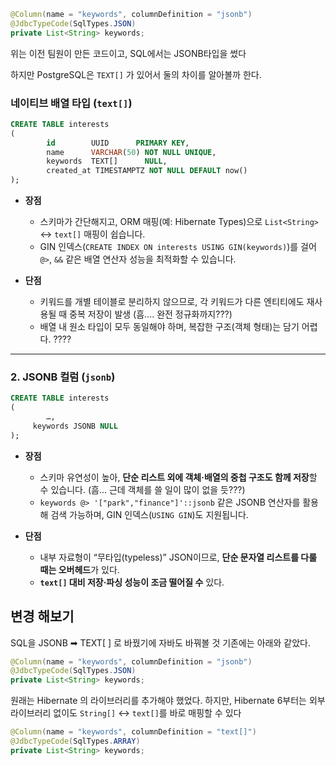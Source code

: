 
```java
@Column(name = "keywords", columnDefinition = "jsonb")  
@JdbcTypeCode(SqlTypes.JSON)  
private List<String> keywords;
```

위는 이전 팀원이 만든 코드이고, SQL에서는 JSONB타입을 썼다

하지만 PostgreSQL은 `TEXT[]` 가 있어서 둘의 차이를 알아볼까 한다.


### 네이티브 배열 타입 (`text[]`)


```SQL 
CREATE TABLE interests 
(
		id        UUID      PRIMARY KEY,   
		name      VARCHAR(50) NOT NULL UNIQUE,   
		keywords  TEXT[]      NULL,   
		created_at TIMESTAMPTZ NOT NULL DEFAULT now() 
);
```

- **장점**    
    - 스키마가 간단해지고, ORM 매핑(예: Hibernate Types)으로 `List<String>` ↔ `text[]` 매핑이 쉽습니다.
    - GIN 인덱스(`CREATE INDEX ON interests USING GIN(keywords)`)를 걸어 `@>`, `&&` 같은 배열 연산자 성능을 최적화할 수 있습니다.
        
- **단점**
    - 키워드를 개별 테이블로 분리하지 않으므로, 각 키워드가 다른 엔티티에도 재사용될 때 중복 저장이 발생 (흠.... 완전 정규화까지???)
    - 배열 내 원소 타입이 모두 동일해야 하며, 복잡한 구조(객체 형태)는 담기 어렵다. ????


---

### 2. JSONB 컬럼 (`jsonb`)

```SQL
CREATE TABLE interests 
(
		…,
	 keywords JSONB NULL 
);
```
- **장점**
    - 스키마 유연성이 높아, **단순 리스트 외에 객체·배열의 중첩 구조도 함께 저장**할 수 있습니다. (흠... 근데 객체를 쓸 일이 많이 없을 듯???)
    - `keywords @> '["park","finance"]'::jsonb` 같은 JSONB 연산자를 활용해 검색 가능하며, GIN 인덱스(`USING GIN`)도 지원됩니다.
        
- **단점**    
    - 내부 자료형이 “무타입(typeless)” JSON이므로, **단순 문자열 리스트를 다룰 때는 오버헤드**가 있다.
    - **`text[]` 대비 저장·파싱 성능이 조금 떨어질 수** 있다.


## 변경 해보기

SQL을 JSONB ➡ TEXT[ ] 로 바꿨기에 자바도 바꿔볼 것 
기존에는 아래와 같았다.
```JAVA 
@Column(name = "keywords", columnDefinition = "jsonb")  
@JdbcTypeCode(SqlTypes.JSON)  
private List<String> keywords;
```

원래는 Hibernate 의 라이브러리를 추가해야 했었다.
하지만, Hibernate 6부터는 외부 라이브러리 없이도 `String[]` ↔ `text[]`를 바로 매핑할 수 있다
```JAVA
@Column(name = "keywords", columnDefinition = "text[]")  
@JdbcTypeCode(SqlTypes.ARRAY)  
private List<String> keywords;
```
